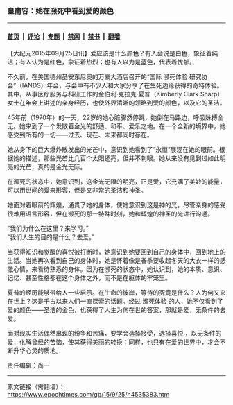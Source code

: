 ### 皇甫容：她在濒死中看到爱的颜色

---

#### [首页](../../../..?n4535383) &nbsp;|&nbsp; [评论](../../../../../epoch-comment?n4535383) &nbsp;|&nbsp; [专题](../../../../../epoch-special?n4535383) &nbsp;|&nbsp; [禁闻](../../../../../epoch-news?n4535383) &nbsp;|&nbsp; [禁书](../../../../../books?n4535383) &nbsp;|&nbsp; [翻墙](https://github.com/gfw-breaker/nogfw/blob/master/README.md?n4535383)


<div class="post_content" id="artbody" itemprop="articleBody">
 <!-- article content begin -->
 <p>
  【大纪元2015年09月25日讯】爱应该是什么颜色？有人会说是白色，象征着纯洁；有人认为是红色，象征着热烈；也有人以为是蓝色，代表着忧郁。
 </p>
 <p>
  不久前，在美国德州圣安东尼奥的万豪大酒店召开的“国际
  <ok href="https://www.epochtimes.com/gb/tag/%E6%BF%92%E6%AD%BB%E4%BD%93%E9%AA%8C.html">
   濒死体验
  </ok>
  研究协会”（IANDS）年会，与会中有不少人和大家分享了在生死边缘获得的奇特体验。其中，从事医疗服务与科研工作的金伯利‧克拉克‧夏普（Kimberly Clark Sharp）女士在年会上讲述的亲身经历，也使外界清晰的领略到爱的颜色，以及它的圣洁。
 </p>
 <p>
  45年前（1970年）的一天，22岁的她心脏骤然停跳，她倒在马路边，呼吸脉搏全无。她来到了一个发散着金光的舒适、和平、爱乐之地。在一个全新的境界中，她感受到所有的一切——过去、现在、未来都同时存在。
 </p>
 <p>
  她从身下的巨大爆炸散发出的光芒中，意识到她看到了“永恒”展现在她的眼前。根据她的描述，那些光芒比几百个太阳还亮，但并不刺眼。她从来没有见到过如此明亮的光芒，真的是金光无际。
 </p>
 <p>
  在濒死的状态中，她意识到，这金光无限的明亮，正是爱，它充满了美妙的能量，可以用世间的爱来形容，但是又非常的圣洁和神圣。
 </p>
 <p>
  她面对着眼前的辉煌，通贯了她的身体，使她意识到这是神的光。尽管亲身的感受很难用语言形容，但在濒死的那一特殊时刻，她和辉煌的神圣的光进行沟通。
 </p>
 <p>
  “我们为什么在这里？来学习。”
  <br/>
  “我们人生的目的是什么？去爱。”
 </p>
 <p>
  当获得知识和觉醒的喜悦被打断时，她意识到她要回到自己的身体中，回到地上的生活。当她再次看到自己的身体时，她是怀着像是春季要收起冬天的大衣一样的感激心情，来看待熟悉的身体。因为在濒死的状态中，她认识到，她的本质、意识、记忆、甚至性格都在这个身体之外，而不是在躯体的牢笼里。
 </p>
 <p>
  夏普的经历能够带给人一些启示。在生命的彼岸，等待的究竟是什么？人为何又来在世上？这是千古以来人们一直探索的话题。经过
  <ok href="https://www.epochtimes.com/gb/tag/%E6%BF%92%E6%AD%BB%E4%BD%93%E9%AA%8C.html">
   濒死体验
  </ok>
  的人，她不仅看到了爱的颜色——圣洁的金色，也获得了人生为何在世的答案，那就是爱，无条件的去爱。
 </p>
 <p>
  面对现实生活偶然出现的纷争和苦痛，要学会选择接受，选择喜悦 ，以无条件的爱，化解曾经的苦恼，使其获得美丽的转换；同样，也只有在爱的世界中，才会不断升华心灵的质地。
 </p>
 <p>
  责任编辑：尚一
 </p>
 <p>
  <!-- article content end -->
  <div id="below_article_ad">
  </div>
 </p>
</div>


---

原文链接（需翻墙）：https://www.epochtimes.com/gb/15/9/25/n4535383.htm